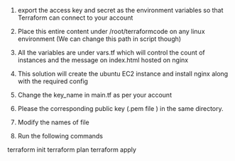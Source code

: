 1. export the access key and secret as the environment variables so that Terraform can connect to your account

2. Place this entire content under /root/terraformcode on any linux environment (We can change this path in script though)

3. All the variables are under vars.tf which will control the count of instances and the message on index.html hosted on nginx

4. This solution will create the ubuntu EC2 instance and install nginx along with the required config



6. Change the key_name in main.tf as per your account

7. Please the corresponding public key (.pem file ) in the same directory.

8. Modify the names of file

9. Run the following commands

terraform init
terraform plan
terraform apply


